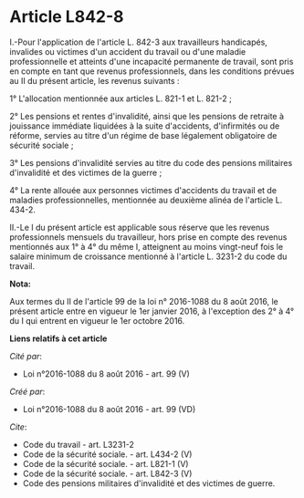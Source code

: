 # Article L842-8

I.-Pour l'application de l'article L. 842-3 aux travailleurs handicapés, invalides ou victimes d'un accident du travail ou
d'une maladie professionnelle et atteints d'une incapacité permanente de travail, sont pris en compte en tant que revenus
professionnels, dans les conditions prévues au II du présent article, les revenus suivants : 

1° L'allocation mentionnée aux articles L. 821-1 et L. 821-2 ; 

2° Les pensions et rentes d'invalidité, ainsi que les pensions de retraite à jouissance immédiate liquidées à la suite
d'accidents, d'infirmités ou de réforme, servies au titre d'un régime de base légalement obligatoire de sécurité sociale ; 

3° Les pensions d'invalidité servies au titre du code des pensions militaires d'invalidité et des victimes de la guerre ; 

4° La rente allouée aux personnes victimes d'accidents du travail et de maladies professionnelles, mentionnée au deuxième
alinéa de l'article L. 434-2. 

II.-Le I du présent article est applicable sous réserve que les revenus professionnels mensuels du travailleur, hors prise en
compte des revenus mentionnés aux 1° à 4° du même I, atteignent au moins vingt-neuf fois le salaire minimum de croissance
mentionné à l'article L. 3231-2 du code du travail.

**Nota:**

Aux termes du II de l'article 99 de la loi n° 2016-1088 du 8 août 2016, le présent article entre en vigueur le 1er janvier
2016, à l'exception des 2° à 4° du I qui entrent en vigueur le 1er octobre 2016.

**Liens relatifs à cet article**

_Cité par_:

  - Loi n°2016-1088 du 8 août 2016 - art. 99 (V)

_Créé par_:

  - Loi n°2016-1088 du 8 août 2016 - art. 99 (VD)

_Cite_:

  - Code du travail - art. L3231-2
  - Code de la sécurité sociale. - art. L434-2 (V)
  - Code de la sécurité sociale. - art. L821-1 (V)
  - Code de la sécurité sociale. - art. L842-3 (V)
  - Code des pensions militaires d'invalidité et des victimes de guerre.
